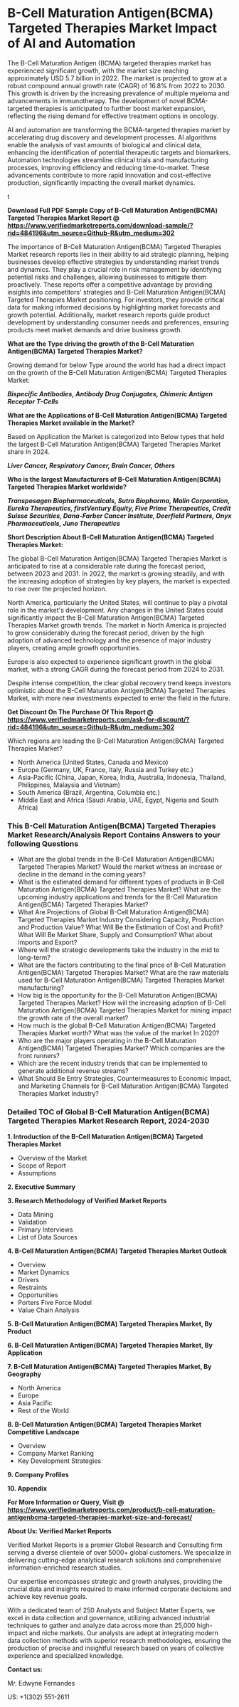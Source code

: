 <meta name="title" content="Global B-Cell Maturation Antigen(BCMA) Targeted Therapies Market Impact of AI and Automation"><meta name="description" content="The B-Cell Maturation Antigen (BCMA) targeted therapies market has experienced significant growth, with the market size reaching approximately USD 5.7 billion in 2022."><meta name="title" content="B-Cell Maturation Antigen(BCMA) Targeted Therapies Market Size, Share, Scope, Trends, Growth, Opportunities, Analysis, Forecast"><h1>B-Cell Maturation Antigen(BCMA) Targeted Therapies Market Impact of AI and Automation</h1><p>The B-Cell Maturation Antigen (BCMA) targeted therapies market has experienced significant growth, with the market size reaching approximately USD 5.7 billion in 2022. The market is projected to grow at a robust compound annual growth rate (CAGR) of 16.8% from 2022 to 2030. This growth is driven by the increasing prevalence of multiple myeloma and advancements in immunotherapy. The development of novel BCMA-targeted therapies is anticipated to further boost market expansion, reflecting the rising demand for effective treatment options in oncology.</p><p>AI and automation are transforming the BCMA-targeted therapies market by accelerating drug discovery and development processes. AI algorithms enable the analysis of vast amounts of biological and clinical data, enhancing the identification of potential therapeutic targets and biomarkers. Automation technologies streamline clinical trials and manufacturing processes, improving efficiency and reducing time-to-market. These advancements contribute to more rapid innovation and cost-effective production, significantly impacting the overall market dynamics.</p>t</p><p id="" class=""><strong>Download Full PDF Sample Copy of B-Cell Maturation Antigen(BCMA) Targeted Therapies Market Report @ <a href="https://www.verifiedmarketreports.com/download-sample/?rid=484196&utm_source=Github-R&utm_medium=302" target="_blank">https://www.verifiedmarketreports.com/download-sample/?rid=484196&utm_source=Github-R&utm_medium=302</a></strong></p><p>The importance of&nbsp;B-Cell Maturation Antigen(BCMA) Targeted Therapies Market research reports lies in their ability to aid strategic planning, helping businesses develop effective strategies by understanding market trends and dynamics. They play a crucial role in risk management by identifying potential risks and challenges, allowing businesses to mitigate them proactively. These reports offer a competitive advantage by providing insights into competitors' strategies and B-Cell Maturation Antigen(BCMA) Targeted Therapies Market positioning. For investors, they provide critical data for making informed decisions by highlighting market forecasts and growth potential. Additionally, market research reports guide product development by understanding consumer needs and preferences, ensuring products meet market demands and drive business growth.</p><p><strong>What are the&nbsp;Type driving the growth of the B-Cell Maturation Antigen(BCMA) Targeted Therapies Market?</strong></p><p id="" class="">Growing demand for below Type around the world has had a direct impact on the growth of the B-Cell Maturation Antigen(BCMA) Targeted Therapies Market:</p><em><strong>Bispecific Antibodies, Antibody Drug Conjugates, Chimeric Antigen Receptor T-Cells</strong></em></p><strong>What are the&nbsp;Applications&nbsp;of B-Cell Maturation Antigen(BCMA) Targeted Therapies Market available in the Market?</strong></p><p id="" class="">Based on Application the Market is categorized into Below types that held the largest B-Cell Maturation Antigen(BCMA) Targeted Therapies Market share In 2024.</p><em><strong>Liver Cancer, Respiratory Cancer, Brain Cancer, Others</strong></em></p><strong>Who is the largest Manufacturers of B-Cell Maturation Antigen(BCMA) Targeted Therapies Market worldwide?</strong></p><p><em><strong>Transposagen Biopharmaceuticals, Sutro Biopharma, Malin Corporation, Eureka Therapeutics, firstVentury Equity, Five Prime Therapeutics, Credit Suisse Securities, Dana-Farber Cancer Institute, Deerfield Partners, Onyx Pharmaceuticals, Juno Therapeutics</strong></em></p><p id="" class=""><strong>Short Description About B-Cell Maturation Antigen(BCMA) Targeted Therapies Market:</strong></p><p>The global B-Cell Maturation Antigen(BCMA) Targeted Therapies Market is anticipated to rise at a considerable rate during the forecast period, between 2023 and 2031. In 2022, the market is growing steadily, and with the increasing adoption of strategies by key players, the market is expected to rise over the projected horizon.</p><p>North America, particularly the United States, will continue to play a pivotal role in the market's development. Any changes in the United States could significantly impact the B-Cell Maturation Antigen(BCMA) Targeted Therapies Market growth trends. The market in North America is projected to grow considerably during the forecast period, driven by the high adoption of advanced technology and the presence of major industry players, creating ample growth opportunities.</p><p>Europe is also expected to experience significant growth in the global market, with a strong CAGR during the forecast period from 2024 to 2031.</p><p>Despite intense competition, the clear global recovery trend keeps investors optimistic about the B-Cell Maturation Antigen(BCMA) Targeted Therapies Market, with more new investments expected to enter the field in the future.</p><p id="" class=""><strong>Get Discount On The Purchase Of This Report @ <a href="https://www.verifiedmarketreports.com/ask-for-discount/?rid=484196&utm_source=Github-R&utm_medium=302" target="_blank">https://www.verifiedmarketreports.com/ask-for-discount/?rid=484196&utm_source=Github-R&utm_medium=302</a></strong></p>Which regions are leading the B-Cell Maturation Antigen(BCMA) Targeted Therapies Market?</p><ul><li>North America (United States, Canada and Mexico)</li><li>Europe (Germany, UK, France, Italy, Russia and Turkey etc.)</li><li>Asia-Pacific (China, Japan, Korea, India, Australia, Indonesia, Thailand, Philippines, Malaysia and Vietnam)</li><li>South America (Brazil, Argentina, Columbia etc.)</li><li>Middle East and Africa (Saudi Arabia, UAE, Egypt, Nigeria and South Africa)</li></ul><h3 id="" class="">This B-Cell Maturation Antigen(BCMA) Targeted Therapies Market Research/Analysis Report Contains Answers to your following Questions</h3><ul><li>What are the global trends in the B-Cell Maturation Antigen(BCMA) Targeted Therapies Market? Would the market witness an increase or decline in the demand in the coming years?</li><li>What is the estimated demand for different types of products in B-Cell Maturation Antigen(BCMA) Targeted Therapies Market? What are the upcoming industry applications and trends for the B-Cell Maturation Antigen(BCMA) Targeted Therapies Market?</li><li>What Are Projections of Global B-Cell Maturation Antigen(BCMA) Targeted Therapies Market Industry Considering Capacity, Production and Production Value? What Will Be the Estimation of Cost and Profit? What Will Be Market Share, Supply and Consumption? What about imports and Export?</li><li>Where will the strategic developments take the industry in the mid to long-term?</li><li>What are the factors contributing to the final price of B-Cell Maturation Antigen(BCMA) Targeted Therapies Market? What are the raw materials used for B-Cell Maturation Antigen(BCMA) Targeted Therapies Market manufacturing?</li><li>How big is the opportunity for the B-Cell Maturation Antigen(BCMA) Targeted Therapies Market? How will the increasing adoption of B-Cell Maturation Antigen(BCMA) Targeted Therapies Market for mining impact the growth rate of the overall market?</li><li>How much is the global B-Cell Maturation Antigen(BCMA) Targeted Therapies Market worth? What was the value of the market In 2020?</li><li>Who are the major players operating in the B-Cell Maturation Antigen(BCMA) Targeted Therapies Market? Which companies are the front runners?</li><li>Which are the recent industry trends that can be implemented to generate additional revenue streams?</li><li>What Should Be Entry Strategies, Countermeasures to Economic Impact, and Marketing Channels for B-Cell Maturation Antigen(BCMA) Targeted Therapies Market Industry?</li></ul><h3 id="" class="">Detailed TOC of Global B-Cell Maturation Antigen(BCMA) Targeted Therapies Market Research Report, 2024-2030</h3><p id="" class=""><strong>1. Introduction of the B-Cell Maturation Antigen(BCMA) Targeted Therapies Market</strong></p><ul><li>Overview of the Market</li><li>Scope of Report</li><li>Assumptions</li></ul><p id="" class=""><strong>2. Executive Summary</strong></p><p id="" class=""><strong>3. Research Methodology of Verified Market Reports</strong></p><ul><li>Data Mining</li><li>Validation</li><li>Primary Interviews</li><li>List of Data Sources</li></ul><p id="" class=""><strong>4. B-Cell Maturation Antigen(BCMA) Targeted Therapies Market Outlook</strong></p><ul><li>Overview</li><li>Market Dynamics</li><li>Drivers</li><li>Restraints</li><li>Opportunities</li><li>Porters Five Force Model</li><li>Value Chain Analysis</li></ul><p id="" class=""><strong>5. B-Cell Maturation Antigen(BCMA) Targeted Therapies Market, By Product</strong></p><p id="" class=""><strong>6. B-Cell Maturation Antigen(BCMA) Targeted Therapies Market, By Application</strong></p><p id="" class=""><strong>7. B-Cell Maturation Antigen(BCMA) Targeted Therapies Market, By Geography</strong></p><ul><li>North America</li><li>Europe</li><li>Asia Pacific</li><li>Rest of the World</li></ul><p id="" class=""><strong>8. B-Cell Maturation Antigen(BCMA) Targeted Therapies Market Competitive Landscape</strong></p><ul><li>Overview</li><li>Company Market Ranking</li><li>Key Development Strategies</li></ul><p id="" class=""><strong>9. Company Profiles</strong></p><p id="" class=""><strong>10. Appendix</strong></p><p id="" class=""><strong>For More Information or Query, Visit @ <a href="https://www.verifiedmarketreports.com/product/b-cell-maturation-antigenbcma-targeted-therapies-market-size-and-forecast/" target="_blank">https://www.verifiedmarketreports.com/product/b-cell-maturation-antigenbcma-targeted-therapies-market-size-and-forecast/</a></strong></p><p id="" class=""><strong>About Us: Verified Market Reports</strong></p><p id="" class="">Verified Market Reports is a premier Global Research and Consulting firm serving a diverse clientele of over 5000+ global customers. We specialize in delivering cutting-edge analytical research solutions and comprehensive information-enriched research studies.</p><p id="" class="">Our expertise encompasses strategic and growth analyses, providing the crucial data and insights required to make informed corporate decisions and achieve key revenue goals.</p><p id="" class="">With a dedicated team of 250 Analysts and Subject Matter Experts, we excel in data collection and governance, utilizing advanced industrial techniques to gather and analyze data across more than 25,000 high-impact and niche markets. Our analysts are adept at integrating modern data collection methods with superior research methodologies, ensuring the production of precise and insightful research based on years of collective experience and specialized knowledge.</p><p id="" class=""><strong>Contact us:</strong></p><p id="" class="">Mr. Edwyne Fernandes</p><p id="" class="">US: +1(302) 551-2611</p>